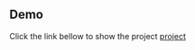 ## Demo

Click the link bellow to show the project
[project](https://ahmed-alsonaffi.github.io/second-project/)

